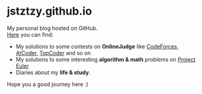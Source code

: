# jstztzy.github.io  
My personal blog hosted on GitHub.  
[Here](https://jstztzy.github.io/) you can find:
- My solutions to some contests on **OnlineJudge** like [CodeForces](codeforces.com), [AtCoder](atcoder.jp), [TopCoder](https://www.topcoder.com) and so on  
- My solutions to some interesting **algorithm & math** problems on [Project Euler](https://projecteuler.net/archives)  
- Diaries about my **life & study**.  

Hope you a good journey here :)